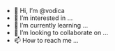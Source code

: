 - 👋 Hi, I’m @vodica
- 👀 I’m interested in ...
- 🌱 I’m currently learning ...
- 💞️ I’m looking to collaborate on ...
- 📫 How to reach me ...

<!---
vodica/vodica is a ✨ special ✨ repository because its `README.md` (this file) appears on your GitHub profile.
You can click the Preview link to take a look at your changes.
--->
